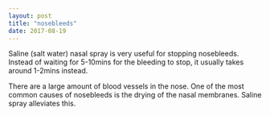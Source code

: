 ```yaml
---
layout: post
title: "nosebleeds"
date: 2017-08-19
---
```


Saline (salt water) nasal spray is very useful for stopping nosebleeds. 
Instead of waiting for 5-10mins for the bleeding to stop, it usually takes around 1-2mins instead.

There are a large amount of blood vessels in the nose. 
One of the most common causes of nosebleeds is the drying of the nasal membranes. 
Saline spray alleviates this.
